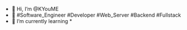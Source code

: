 - 👋 Hi, I’m @KYouME
- 👀 #Software_Engineer #Developer #Web_Server #Backend #Fullstack
- 🌱 I’m currently learning *

<!---
GitHub profile.
--->
